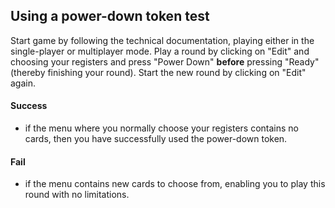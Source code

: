 ## Using a power-down token test

Start game by following the technical documentation, playing either in the
single-player or multiplayer mode. Play a round by clicking on "Edit" and
choosing your registers and press "Power Down" **before** pressing "Ready"
(thereby finishing your round). Start the new round by clicking on "Edit"
again.

#### Success
- if the menu where you normally choose your registers contains no cards,
  then you have successfully used the power-down token.

#### Fail
- if the menu contains new cards to choose from, enabling you to play this
  round with no limitations.